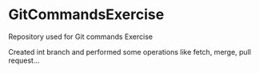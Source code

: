 # GitCommandsExercise
Repository used for Git commands Exercise

Created int branch and performed some operations like fetch, merge, pull request...
